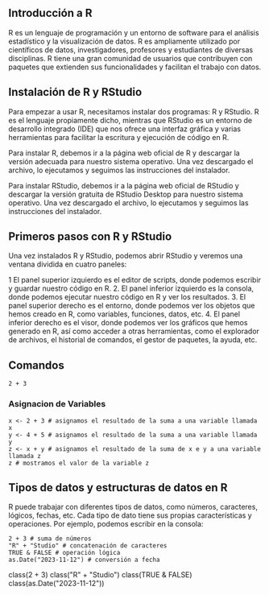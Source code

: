 ## Introducción a R
R es un lenguaje de programación y un entorno de software para el análisis estadístico y la visualización de datos. R es ampliamente utilizado por científicos de datos, investigadores, profesores y estudiantes de diversas disciplinas. R tiene una gran comunidad de usuarios que contribuyen con paquetes que extienden sus funcionalidades y facilitan el trabajo con datos.

## Instalación de R y RStudio
Para empezar a usar R, necesitamos instalar dos programas: R y RStudio. R es el lenguaje propiamente dicho, mientras que RStudio es un entorno de desarrollo integrado (IDE) que nos ofrece una interfaz gráfica y varias herramientas para facilitar la escritura y ejecución de código en R.

Para instalar R, debemos ir a la página web oficial de R y descargar la versión adecuada para nuestro sistema operativo. Una vez descargado el archivo, lo ejecutamos y seguimos las instrucciones del instalador.

Para instalar RStudio, debemos ir a la página web oficial de RStudio y descargar la versión gratuita de RStudio Desktop para nuestro sistema operativo. Una vez descargado el archivo, lo ejecutamos y seguimos las instrucciones del instalador.

## Primeros pasos con R y RStudio
Una vez instalados R y RStudio, podemos abrir RStudio y veremos una ventana dividida en cuatro paneles:

1 El panel superior izquierdo es el editor de scripts, donde podemos escribir y guardar nuestro código en R.
2. El panel inferior izquierdo es la consola, donde podemos ejecutar nuestro código en R y ver los resultados.
3. El panel superior derecho es el entorno, donde podemos ver los objetos que hemos creado en R, como variables, funciones, datos, etc.
4. El panel inferior derecho es el visor, donde podemos ver los gráficos que hemos generado en R, así como acceder a otras herramientas, como el explorador de archivos, el historial de comandos, el gestor de paquetes, la ayuda, etc.

## Comandos
```{r}
2 + 3
```
### Asignacion de Variables
```{r}
x <- 2 + 3 # asignamos el resultado de la suma a una variable llamada x
y <- 4 + 5 # asignamos el resultado de la suma a una variable llamada y
z <- x + y # asignamos el resultado de la suma de x e y a una variable llamada z
z # mostramos el valor de la variable z
```

## Tipos de datos y estructuras de datos en R
R puede trabajar con diferentes tipos de datos, como números, caracteres, lógicos, fechas, etc. Cada tipo de dato tiene sus propias características y operaciones. Por ejemplo, podemos escribir en la consola:

```{r}
2 + 3 # suma de números
"R" + "Studio" # concatenación de caracteres
TRUE & FALSE # operación lógica
as.Date("2023-11-12") # conversión a fecha
```

class(2 + 3)
class("R" + "Studio")
class(TRUE & FALSE)
class(as.Date("2023-11-12"))

